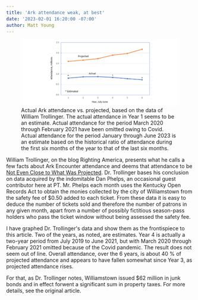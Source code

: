 ```yaml
---
title: 'Ark attendance weak, at best'
date: '2023-02-01 16:20:00 -07:00'
author: Matt Young
---
```


<figure>
<img src="/uploads/2023/Trollinger_Ark_Attendance_900.jpg" alt="Graph"/>
<figcaption> Actual Ark attendance vs. projected, based on the data of William Trollinger. The actual attendance in Year 1 seems to be an estimate. Actual attendance for the period March 2020 through February 2021 have been omitted owing to Covid. Actual attendance for the period January through June 2023 is an estimate based on the historical ratio of attendance during the first six months of the year to that of the last six months.</figcaption>
</figure>



William Trollinger, on the blog Righting America, presents what he calls a few facts about Ark Encounter attendance and deems that attendance to be <a href="https://rightingamerica.net/not-even-close-to-what-was-projected-a-few-facts-about-ark-encounter-attendance/">Not Even Close to What Was Projected</a>. Dr. Trollinger bases his conclusion on data acquired by the indomitable Dan Phelps, an occasional guest contributor here at PT. Mr. Phelps each month uses the Kentucky Open Records Act to obtain the monies collected by the city of Williamstown from the safety fee of $0.50 added to each ticket. From these data it is easy to deduce the number of tickets sold and therefore the number of patrons in any given month, apart from a number of possibly fictitious season-pass holders who pass the ticket window without being assessed the safety fee.

I have graphed Dr. Trollinger's data and show them as the frontispiece to this article. Two of the years, as noted, are estimates. Year 4 is actually a two-year period from July 2019 to June 2021, but with March 2020 through February 2021 omitted because of the Covid pandemic. The result does not seem out of line. Overall attendance, over the 6 years, is about 40&nbsp;% of projected attendance and appears to have fallen somewhat since Year 3, as projected attendance rises.

For that, as Dr. Trollinger notes, Williamstown issued $62 million in junk bonds and in effect forwent a significant sum in property taxes. For more details, see the original article.


